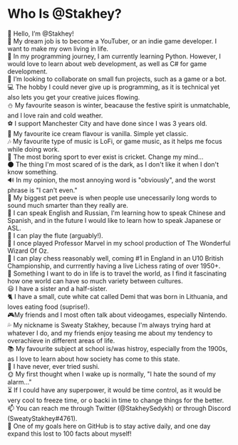 # Who Is @Stakhey? #

👋 Hello, I’m @Stakhey! <br />
👔 My dream job is to become a YouTuber, or an indie game developer. I want to make my own living in life. <br />
🌱 In my programming journey, I am currently learning Python. However, I would love to learn about web development, as well as C# for game development. <br />
💞️ I’m looking to collaborate on small fun projects, such as a game or a bot. <br />
💻 The hobby I could never give up is programming, as it is technical yet also lets you get your creative juices flowing. <br />
⛄ My favourite season is winter, beacause the festive spirit is unmatchable, and I love rain and cold weather. <br />
⚽ I support Manchester City and have done since I was 3 years old. <br />
🍦 My favourite ice cream flavour is vanilla. Simple yet classic. <br />
🎶 My favourite type of music is LoFi, or game music, as it helps me focus while doing work. <br />
🏏 The most boring sport to ever exist is cricket. Change my mind... <br />
🌑 The thing I'm most scared of is the dark, as I don't like it when I don't know something. <br />
🔊 In my opinion, the most annoying word is "obviously", and the worst phrase is "I can't even."  
🐶 My biggest pet peeve is when people use unecessarily long words to sound much smarter than they really are. <br />
💬 I can speak English and Russian, I'm learning how to speak Chinese and Spanish, and in the future I would like to learn how to speak Japanese or ASL.<br /> 
🎹 I can play the flute (arguably!). <br />
🐔 I once played Professor Marvel in my school production of The Wonderful Wizard Of Oz. <br />
🏁 I can play chess reasonably well, coming #1 in England in an U10 British Championship, and currrently having a live Lichess rating of over 1950+. <br />
🧳 Something I want to do in life is to travel the world, as I find it fascinating how one world can have so much variety between cultures. <br />
😃 I have a sister and a half-sister. <br />
🐈 I have a small, cute white cat called Demi that was born in Lithuania, and loves eating food (suprise!). <br />
🎮My friends and I most often talk about videogames, especially Nintendo. <br />
💦 My nickname is Sweaty Stakhey, because I'm always trying hard at whatever I do, and my friends enjoy teasing me about my tendency to overachieve in different areas of life. <br />
📚 My favourite subject at school is/was histroy, especially from the 1900s, as I love to learn about how society has come to this state. <br />
🍣 I have never, ever tried sushi. <br />
🌞 My first thought when I wake up is normally, "I hate the sound of my alarm..." <br />
⏳ If I could have any superpower, it would be time control, as it would be very cool to freeze time, or o backi in time to change things for the better. <br />
📫 You can reach me through Twitter (@StakheySedykh) or through Discord (SweatyStakhey#4761). <br />
🥅 One of my goals here on GitHub is to stay active daily, and one day expand this lost to 100 facts about myself! <br />
